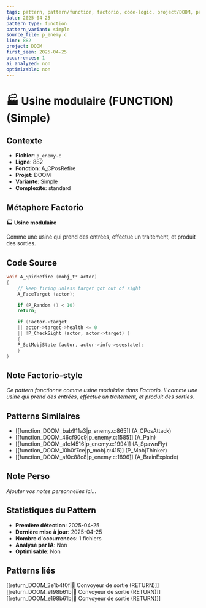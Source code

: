 ```yaml
---
tags: pattern, pattern/function, factorio, code-logic, project/DOOM, pattern/variant/simple
date: 2025-04-25
pattern_type: function
pattern_variant: simple
source_file: p_enemy.c
line: 882
project: DOOM
first_seen: 2025-04-25
occurrences: 1
ai_analyzed: non
optimizable: non
---
```


# 🏭 Usine modulaire (FUNCTION) (Simple)

## Contexte
- **Fichier**: `p_enemy.c`
- **Ligne**: 882
- **Fonction**: A_CPosRefire
- **Projet**: DOOM
- **Variante**: Simple
- **Complexité**: standard

## Métaphore Factorio
🏭 **Usine modulaire**

Comme une usine qui prend des entrées, effectue un traitement, et produit des sorties.

## Code Source
```c
void A_SpidRefire (mobj_t* actor)
{	
    // keep firing unless target got out of sight
    A_FaceTarget (actor);

    if (P_Random () < 10)
	return;

    if (!actor->target
	|| actor->target->health <= 0
	|| !P_CheckSight (actor, actor->target) )
    {
	P_SetMobjState (actor, actor->info->seestate);
    }
}
```

## Note Factorio-style
*Ce pattern fonctionne comme usine modulaire dans Factorio. Il comme une usine qui prend des entrées, effectue un traitement, et produit des sorties.*

## Patterns Similaires
- [[function_DOOM_bab911a3|p_enemy.c:865]] (A_CPosAttack)
- [[function_DOOM_46cf90c9|p_enemy.c:1585]] (A_Pain)
- [[function_DOOM_a1cf4516|p_enemy.c:1994]] (A_SpawnFly)
- [[function_DOOM_10b0f7ce|p_mobj.c:415]] (P_MobjThinker)
- [[function_DOOM_af0c88c8|p_enemy.c:1896]] (A_BrainExplode)

## Note Perso
*Ajouter vos notes personnelles ici...*

## Statistiques du Pattern
- **Première détection**: 2025-04-25
- **Dernière mise à jour**: 2025-04-25
- **Nombre d'occurrences**: 1 fichiers
- **Analysé par IA**: Non
- **Optimisable**: Non

## Patterns liés
[[return_DOOM_3e1b4f0f|🚚 Convoyeur de sortie (RETURN)]]
[[return_DOOM_e198b61b|🚚 Convoyeur de sortie (RETURN)]]
[[return_DOOM_e198b61b|🚚 Convoyeur de sortie (RETURN)]]
